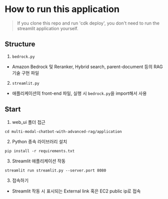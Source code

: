 # How to run this application

> If you clone this repo and run 'cdk deploy', you don't need to run the streamlit application yourself.

## Structure

1. `bedrock.py`

- Amazon Bedrock 및 Reranker, Hybrid search, parent-document 등의 RAG 기술 구현 파일

2. `streamlit.py`

- 애플리케이션의 front-end 파일, 실행 시 `bedrock.py`을 import해서 사용

## Start
1. web_ui 폴더 접근
```
cd multi-modal-chatbot-with-advanced-rag/application
```

2. Python 종속 라이브러리 설치

```
pip install -r requirements.txt
```

3. Streamlit 애플리케이션 작동

```
streamlit run streamlit.py --server.port 8080
```

3. 접속하기

- Streamlit 작동 시 표시되는 External link 혹은 EC2 public ip로 접속
